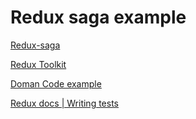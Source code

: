 # Redux saga example

[Redux-saga](https://redux-saga.js.org/)

[Redux Toolkit](https://redux-toolkit.js.org/)

[Doman Code example](https://codesandbox.io/s/doman-code-redux-testy-19zqse)

[Redux docs | Writing tests](https://redux.js.org/usage/writing-tests)
